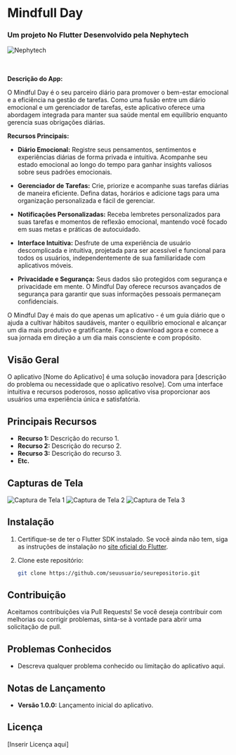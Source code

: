 # Mindfull Day

### Um projeto No Flutter Desenvolvido pela Nephytech

<p align="center">
  
  ![Nephytech](https://github.com/Gardenial/MindfullDay/assets/114607879/e984c441-899a-4a69-be05-9764a091b531)
</p>

<br><br>
**Descrição do App:**

O Mindful Day é o seu parceiro diário para promover o bem-estar emocional e a eficiência na gestão de tarefas. Como uma fusão entre um diário emocional e um gerenciador de tarefas, este aplicativo oferece uma abordagem integrada para manter sua saúde mental em equilíbrio enquanto gerencia suas obrigações diárias.

**Recursos Principais:**

- **Diário Emocional:** Registre seus pensamentos, sentimentos e experiências diárias de forma privada e intuitiva. Acompanhe seu estado emocional ao longo do tempo para ganhar insights valiosos sobre seus padrões emocionais. 

- **Gerenciador de Tarefas:** Crie, priorize e acompanhe suas tarefas diárias de maneira eficiente. Defina datas, horários e adicione tags para uma organização personalizada e fácil de gerenciar.

- **Notificações Personalizadas:** Receba lembretes personalizados para suas tarefas e momentos de reflexão emocional, mantendo você focado em suas metas e práticas de autocuidado.

- **Interface Intuitiva:** Desfrute de uma experiência de usuário descomplicada e intuitiva, projetada para ser acessível e funcional para todos os usuários, independentemente de sua familiaridade com aplicativos móveis.

- **Privacidade e Segurança:** Seus dados são protegidos com segurança e privacidade em mente. O Mindful Day oferece recursos avançados de segurança para garantir que suas informações pessoais permaneçam confidenciais.

O Mindful Day é mais do que apenas um aplicativo - é um guia diário que o ajuda a cultivar hábitos saudáveis, manter o equilíbrio emocional e alcançar um dia mais produtivo e gratificante. Faça o download agora e comece a sua jornada em direção a um dia mais consciente e com propósito.

## Visão Geral

O aplicativo [Nome do Aplicativo] é uma solução inovadora para [descrição do problema ou necessidade que o aplicativo resolve]. Com uma interface intuitiva e recursos poderosos, nosso aplicativo visa proporcionar aos usuários uma experiência única e satisfatória.

## Principais Recursos

- **Recurso 1:** Descrição do recurso 1.
- **Recurso 2:** Descrição do recurso 2.
- **Recurso 3:** Descrição do recurso 3.
- **Etc.**

## Capturas de Tela

![Captura de Tela 1](screenshots/screenshot1.png)
![Captura de Tela 2](screenshots/screenshot2.png)
![Captura de Tela 3](screenshots/screenshot3.png)

## Instalação

1. Certifique-se de ter o Flutter SDK instalado. Se você ainda não tem, siga as instruções de instalação no [site oficial do Flutter](https://flutter.dev/docs/get-started/install).
   
2. Clone este repositório:
   ```bash
   git clone https://github.com/seuusuario/seurepositorio.git


## Contribuição

Aceitamos contribuições via Pull Requests! Se você deseja contribuir com melhorias ou corrigir problemas, sinta-se à vontade para abrir uma solicitação de pull.

## Problemas Conhecidos


- Descreva qualquer problema conhecido ou limitação do aplicativo aqui.

## Notas de Lançamento

- **Versão 1.0.0:** Lançamento inicial do aplicativo.

## Licença

[Inserir Licença aqui]


